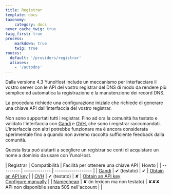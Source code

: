 ```yaml
---
title: Registrar
template: docs
taxonomy:
    category: docs
never_cache_twig: true
twig_first: true
process:
    markdown: true
    twig: true
routes:
  default: '/providers/registrar'
  aliases:
    - '/autodns'
---
```


Dalla versione 4.3 YunoHost include un meccanismo per interfacciare il vostro server con le API del vostro registrar del DNS di modo da rendere più semplice ed automatica la registrazione e la manutenzione dei record DNS.

La procedura richiede una configurazione iniziale che richiede di generare una chiave API dall'interfaccia del vostro registrar.

Non sono supportati tutti i registrar. Fino ad ora la comunità ha testato e validato l'interfaccia con [Gandi](https://gandi.net) e [OVH](https://ovh.com), che sono i registrar raccomandati. L'interfaccia con altri potrebbe funzionare ma è ancora considerata sperimentale fino a quando non avremo raccolto sufficiente feedback dalla comunità.

Questa lista può aiutarti a scegliere un registrar se conti di acquistare un nome a dominio da usare con YunoHost.


| Registrar | Compatibilità | Facilità per ottenere una chiave API | Howto |
| --------- | ------------- | ------------------ |
| [Gandi](https://www.gandi.net)     | ✔ (testato)    | ✔ |  [Obtain an API key](/providers/registrar/gandi/autodns)                |
| [OVH](https://www.ovh.com/domaines/)       | ✔ (testato)    | ✘ | [Obtain an API key](/providers/registrar/ovh/autodns) <br> [Configure manually](/providers/registrar/ovh/manualdns) |
| [Namecheap](https://www.namecheap.com/) | ✘ (in lexicon ma non testato)    | ✘✘✘ API non disponibile senza 50$ nell'account  | |
